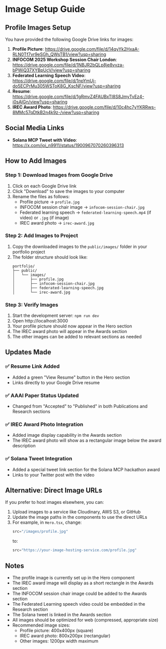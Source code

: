 # Image Setup Guide

## Profile Images Setup

You have provided the following Google Drive links for images:

1. **Profile Picture**: https://drive.google.com/file/d/14qyYk2HxaA-RLN0Tf7vr9eSGh_QWsTB1/view?usp=sharing
2. **INFOCOM 2025 Workshop Session Chair London**: https://drive.google.com/file/d/1NBJR2bQLp8je8vvza-bPWiQ37XYBpUcV/view?usp=sharing
3. **Federated Learning Speech Video**: https://drive.google.com/file/d/1npYmUj-do5ECPrMu305WSToK8G_KscNF/view?usp=sharing
4. **Resume**: https://drive.google.com/file/d/1gRmvZ4FAUBxTI8S8JmyTvEz4-i0sAlGn/view?usp=sharing
5. **IREC Award Photo**: https://drive.google.com/file/d/10c4hc7yYKRRws-8MMc57qDtkB2n4k9z-/view?usp=sharing

## Social Media Links

- **Solana MCP Tweet with Video**: https://x.com/joi_n9911/status/1900967070260396313

## How to Add Images

### Step 1: Download Images from Google Drive

1. Click on each Google Drive link
2. Click "Download" to save the images to your computer
3. Rename the files as follows:
   - Profile picture → `profile.jpg`
   - INFOCOM session chair image → `infocom-session-chair.jpg`
   - Federated learning speech → `federated-learning-speech.mp4` (if video) or `.jpg` (if image)
   - IREC award photo → `irec-award.jpg`

### Step 2: Add Images to Project

1. Copy the downloaded images to the `public/images/` folder in your portfolio project
2. The folder structure should look like:
   ```
   portfolio/
   ├── public/
   │   └── images/
   │       ├── profile.jpg
   │       ├── infocom-session-chair.jpg
   │       ├── federated-learning-speech.jpg
   │       └── irec-award.jpg
   ```

### Step 3: Verify Images

1. Start the development server: `npm run dev`
2. Open http://localhost:3000
3. Your profile picture should now appear in the Hero section
4. The IREC award photo will appear in the Awards section
5. The other images can be added to relevant sections as needed

## Updates Made

### ✅ Resume Link Added
- Added a green "View Resume" button in the Hero section
- Links directly to your Google Drive resume

### ✅ AAAI Paper Status Updated
- Changed from "Accepted" to "Published" in both Publications and Research sections

### ✅ IREC Award Photo Integration
- Added image display capability in the Awards section
- The IREC award photo will show as a rectangular image below the award description

### ✅ Solana Tweet Integration
- Added a special tweet link section for the Solana MCP hackathon award
- Links to your Twitter post with the video

## Alternative: Direct Image URLs

If you prefer to host images elsewhere, you can:

1. Upload images to a service like Cloudinary, AWS S3, or GitHub
2. Update the image paths in the components to use the direct URLs
3. For example, in `Hero.tsx`, change:
   ```jsx
   src="/images/profile.jpg"
   ```
   to:
   ```jsx
   src="https://your-image-hosting-service.com/profile.jpg"
   ```

## Notes

- The profile image is currently set up in the Hero component
- The IREC award image will display as a short rectangle in the Awards section
- The INFOCOM session chair image could be added to the Awards section
- The Federated Learning speech video could be embedded in the Research section
- The Solana tweet is linked in the Awards section
- All images should be optimized for web (compressed, appropriate size)
- Recommended image sizes:
  - Profile picture: 400x400px (square)
  - IREC award photo: 800x200px (rectangular)
  - Other images: 1200px width maximum 